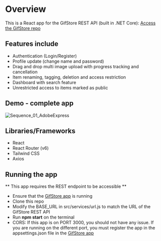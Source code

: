 # Overview

This is a React app for the GifStore REST API (built in .NET Core): [Access the GifStore repo](https://github.com/salisuwy/GifStore)

## Features include
- Authentication (Login/Register)
- Profile update (change name and password)
- Drag and drop multi image upload with progress tracking and cancellation
- Item renaming, tagging, deletion and access restriction
- Dashboard with search feature
- Unrestricted access to items marked as public

## Demo - complete app 
![Sequence_01_AdobeExpress](https://user-images.githubusercontent.com/8425466/205522826-72ac3235-d1f4-4a16-a3cf-674c509bfea3.gif)

## Libraries/Frameworks
- React
- React Router (v6)
- Tailwind CSS
- Axios

## Running the app

** This app requires the REST endpoint to be accessible **

- Ensure that the [GifStore app](https://github.com/salisuwy/GifStore) is running
- Clone this repo
- Modify the BASE_URL in src/services/url.js to match the URL of the GifStore REST API
- Run **npm start** on the terminal
- CORS: If this app is on PORT 3000, you should not have any issue. If you are running on the different port, you must register the app in the appsettings.json file in the [GifStore app](https://github.com/salisuwy/GifStore)

